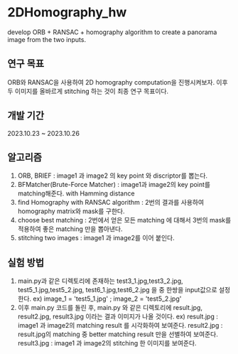 # 2DHomography_hw
develop ORB + RANSAC + homography algorithm to create a panorama image from the two inputs.

## 연구 목표
ORB와 RANSAC을 사용하여 2D homography computation을 진행시켜보자. 
이후 두 이미지를 올바르게 stitching 하는 것이 최종 연구 목표이다.

## 개발 기간
2023.10.23 ~ 2023.10.26

## 알고리즘
1. ORB, BRIEF : image1 과 image2 의 key point 와 discriptor를 뽑는다.
2. BFMatcher(Brute-Force Matcher) : image1과 image2의 key point를 matching해준다. with Hamming distance
3. find Homography with RANSAC algorithm : 2번의 결과를 사용하여 homography matrix와 mask를 구한다.
4. choose best matching : 2번에서 얻은 모든 matching 에 대해서 3번의 mask를 적용하여 좋은 matching 만을 뽑아낸다.
5. stitching two images : image1 과 image2를 이어 붙인다.

## 실험 방법
1. main.py과 같은 디렉토리에 존재하는 test3_1.jpg,test3_2.jpg, test5_1.jpg,test5_2.jpg, test6_1.jpg,test6_2.jpg 을 중 한쌍을 input값으로 설정한다.
ex) image_1 = 'test5_1.jpg' ; image_2 = 'test5_2.jpg'
2. 이후 main.py 코드를 돌린 후, main.py 와 같은 디렉토리에 result.jpg, result2.jpg, result3.jpg 이라는 결과 이미지가 나올 것이다.
   ex) result.jpg : image1 과 image2의 matching result 를 시각화하여 보여준다.
       result2.jpg : result.jpg의 matching 중 better matching result 만을 선별하여 보여준다.
       result3.jpg : image1 과 image2의 stitching 한 이미지를 보여준다. 
